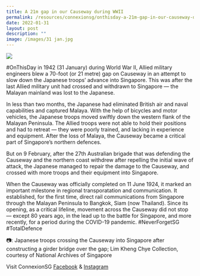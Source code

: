 ```yaml
---
title: A 21m gap in our Causeway during WWII
permalink: /resources/connexionsg/onthisday-a-21m-gap-in-our-causeway-during-ww2/
date: 2022-01-31
layout: post
description: ""
image: /images/31 jan.jpg
---
```

![](/images/31%20jan.jpg)

#OnThisDay in 1942 (31 January) during World War II, Allied military engineers blew a 70-foot (or 21 metre) gap on Causeway in an attempt to slow down the Japanese troops’ advance into Singapore. This was after the last Allied military unit had crossed and withdrawn to Singapore — the Malayan mainland was lost to the Japanese.

In less than two months, the Japanese had eliminated British air and naval capabilities and captured Malaya. With the help of bicycles and motor vehicles, the Japanese troops moved swiftly down the western flank of the Malayan Peninsula. The Allied troops were not able to hold their positions and had to retreat — they were poorly trained, and lacking in experience and equipment. After the loss of Malaya, the Causeway became a critical part of Singapore’s northern defences.

But on 9 February, after the 27th Australian brigade that was defending the Causeway and the northern coast withdrew after repelling the initial wave of attack, the Japanese managed to repair the damage to the Causeway, and crossed with more troops and their equipment into Singapore.

When the Causeway was officially completed on 11 June 1924, it marked an important milestone in regional transporatation and communication. It established, for the first time, direct rail communications from Singapore through the Malayan Peninsula to Bangkok, Siam (now Thailand). Since its opening, as a critical lifeline, movement across the Causeway did not stop — except 80 years ago, in the lead up to the battle for Singapore, and more recently, for a period during the COVID-19 pandemic. #NeverForgetSG #TotalDefence

📷: Japanese troops crossing the Causeway into Singapore after constructing a girder bridge over the gap; Lim Kheng Chye Collection, courtesy of National Archives of Singapore

Visit ConnexionSG [Facebook](https://www.facebook.com/ConnexionSG) & [Instagram](https://www.instagram.com/connexionsg/)